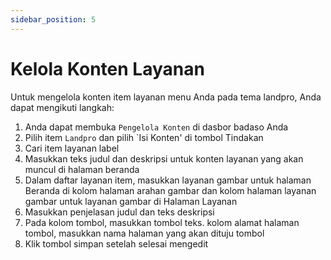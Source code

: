 ```yaml
---
sidebar_position: 5
---
```


# Kelola Konten Layanan

Untuk mengelola konten item layanan menu Anda pada tema landpro, Anda dapat mengikuti langkah:
1. Anda dapat membuka `Pengelola Konten` di dasbor badaso Anda
2. Pilih item `Landpro` dan pilih `Isi Konten' di tombol Tindakan
3. Cari item layanan label
4. Masukkan teks judul dan deskripsi untuk konten layanan yang akan muncul di halaman beranda
5. Dalam daftar layanan item, masukkan layanan gambar untuk halaman Beranda di kolom halaman arahan gambar dan kolom halaman layanan gambar untuk layanan gambar di Halaman Layanan
6. Masukkan penjelasan judul dan teks deskripsi
7. Pada kolom tombol, masukkan tombol teks. kolom alamat halaman tombol, masukkan nama halaman yang akan dituju tombol
8. Klik tombol simpan setelah selesai mengedit

<p align="center">
  <a href="https://badaso-docs.uatech.co.id/">
    <img src="/img/service-content.png"  alt="" />
  </a>
</p>

